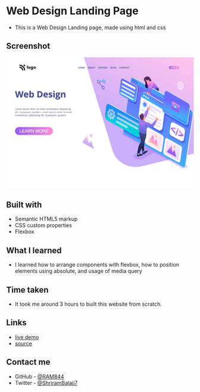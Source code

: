 # Web Design Landing Page

- This is a Web Design Landing page, made using html and css 


## Screenshot

![screenshot](./screenshot.png)

## Built with

- Semantic HTML5 markup
- CSS custom properties
- Flexbox


## What I learned
- I learned how to arrange components with flexbox, how to position elements using absolute, and usage of media query 

## Time taken
- It took me around 3 hours to built this website from scratch.

## Links
- [live demo](#)
- [source](#)


## Contact me
- GitHub - [@RAM844](https://github.com/RAM844)
- Twitter - [@ShriramBalaji7](https://www.twitter.com/ShriramBalaji7)
